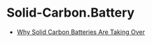 # Solid-Carbon.Battery
- [Why Solid Carbon Batteries Are Taking Over](https://youtu.be/cwDly9pjSJg)
